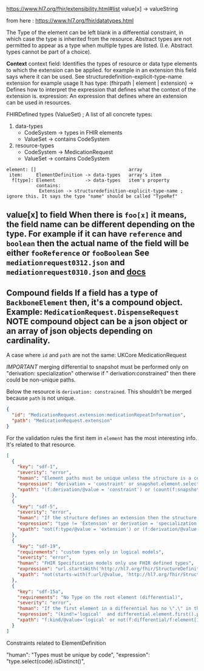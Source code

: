https://www.hl7.org/fhir/extensibility.html#list
value[x] -> valueString

from here : https://www.hl7.org/fhir/datatypes.html

The Type of the element can be left blank in a differential constraint, in which case the type is inherited from the
resource. Abstract types are not permitted to appear as a type when multiple types are listed.  (I.e. Abstract types
cannot be part of a choice).

**Context**
context field: Identifies the types of resource or data type elements to which the extension can be applied. for example
in an extension this field says where it can be used. See structuredefinition-explicit-type-name extension for example
usage It has type: (fhirpath | element | extension) -> Defines how to interpret the expression that defines what the
context of the extension is. expression: An expression that defines where an extension can be used in resources.

FHIRDefined types (ValueSet) ; A list of all concrete types:

1. data-types
    * CodeSystem -> types in FHIR elements
    * ValueSet -> contains CodeSystem
2. resource-types
    * CodeSystem -> MedicationRequest
    * ValueSet -> contains CodeSystem

```
element: []                                  array
 item:     ElementDefinition -> data-types   array's item
  f[type]: Element           -> data-types   item's property
           contains:
            Extension -> structuredefinition-explicit-type-name ; ignore this. It says the type "name" should be called "TypeRef"
```

**value[x] to field**
When there is `foo[x]` it means, the field name can be different depending on the type. For example if it can
have `reference` and `boolean` then the actual name of the field will be either `fooReference` or `fooBoolean`
See `mediationrequest0312.json` and `mediationrequest0310.json`
and [docs](http://hl7.org/fhir/2018Sep/fhirpath.html#polymorphism)
-----
**Compound fields**
If a field has a type of `BackboneElement` then, it's a compound object. Example: `MedicationRequest.DispenseRequest`
**NOTE** compound object can be a json object or an array of json objects depending on cardinality.
-----

A case where `id` and `path` are not the same: UKCore MedicationRequest

*IMPORTANT* merging differential to snapshot must be performed only on "derivation: specialization" otherwise if "
derivation:constrained"
then there could be non-unique paths.

Below the resource is `derivation: constrained`. This shouldn't be merged because `path` is not unique.

```json
{
  "id": "MedicationRequest.extension:medicationRepeatInformation",
  "path": "MedicationRequest.extension"
}
```

For the validation rules the first item in `element` has the most interesting info. It's related to that resource.

```json
[
  {
    "key": "sdf-1",
    "severity": "error",
    "human": "Element paths must be unique unless the structure is a constraint",
    "expression": "derivation = 'constraint' or snapshot.element.select(path).isDistinct()",
    "xpath": "(f:derivation/@value = 'constraint') or (count(f:snapshot/f:element) = count(distinct-values(f:snapshot/f:element/f:path/@value)))"
  },
  {
    "key": "sdf-5",
    "severity": "error",
    "human": "If the structure defines an extension then the structure must have context information",
    "expression": "type != 'Extension' or derivation = 'specialization' or (context.exists())",
    "xpath": "not(f:type/@value = 'extension') or (f:derivation/@value = 'specialization') or (exists(f:context))"
  },
  {
    "key": "sdf-19",
    "requirements": "custom types only in logical models",
    "severity": "error",
    "human": "FHIR Specification models only use FHIR defined types",
    "expression": "url.startsWith('http://hl7.org/fhir/StructureDefinition') implies (differential.element.type.code.all(matches('^[a-zA-Z0-9]+$') or matches('^http:\\\\/\\\\/hl7\\\\.org\\\\/fhirpath\\\\/System\\\\.[A-Z][A-Za-z]+$')) and snapshot.element.type.code.all(matches('^[a-zA-Z0-9\\\\.]+$') or matches('^http:\\\\/\\\\/hl7\\\\.org\\\\/fhirpath\\\\/System\\\\.[A-Z][A-Za-z]+$')))",
    "xpath": "not(starts-with(f:url/@value, 'http://hl7.org/fhir/StructureDefinition')) or count(f:differential/f:element/f:type/f:code[@value and not(matches(string(@value), '^[a-zA-Z0-9\\.]+$'))]|f:snapshot/f:element/f:type/f:code[@value and not(matches(string(@value), '^[a-zA-Z0-9]+$\\.'))]) =0"
  },
  {
    "key": "sdf-15a",
    "requirements": "No Type on the root element (differential)",
    "severity": "error",
    "human": "If the first element in a differential has no \".\" in the path and it's not a logical model, it has no type",
    "expression": "(kind!='logical'  and differential.element.first().path.contains('.').not()) implies differential.element.first().type.empty()",
    "xpath": "f:kind/@value='logical' or not(f:differential/f:element[1][not(contains(f:path/@value, '.'))]/f:type)"
  }
]
```

Constraints related to ElementDefinition

"human": "Types must be unique by code",
"expression": "type.select(code).isDistinct()",

